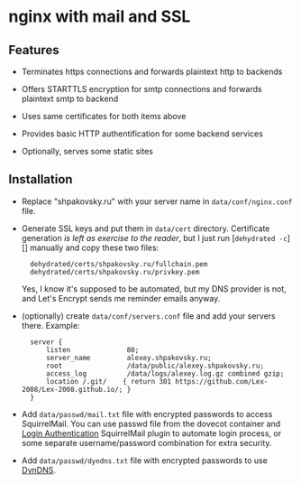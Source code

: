 nginx with mail and SSL
=======================

Features
--------

* Terminates https connections
and forwards plaintext http to backends

* Offers STARTTLS encryption for smtp connections
and forwards plaintext smtp to backend

* Uses same certificates for both items above

* Provides basic HTTP authentification
for some backend services

* Optionally, serves some static sites

Installation
------------

* Replace "shpakovsky.ru" with your server name in `data/conf/nginx.conf` file.

* Generate SSL keys and put them in `data/cert` directory.
Certificate generation _is left as exercise to the reader_,
but I just run [`dehydrated -c`][] manually and copy these two files:

		dehydrated/certs/shpakovsky.ru/fullchain.pem
		dehydrated/certs/shpakovsky.ru/privkey.pem

	Yes, I know it's supposed to be automated, but my DNS provider is not, and Let's Encrypt sends me reminder emails anyway.

[dehydrated]: https://dehydrated.io/

* (optionally) create `data/conf/servers.conf` file and add your servers there.
Example:

		server {
			listen              80;
			server_name         alexey.shpakovsky.ru;
			root                /data/public/alexey.shpakovsky.ru;
			access_log          /data/logs/alexey.log.gz combined gzip;
			location /.git/    { return 301 https://github.com/Lex-2008/Lex-2008.github.io/; }
		}

* Add `data/passwd/mail.txt` file with encrypted passwords to access SquirrelMail.
You can use passwd file from the dovecot container and [Login Authentication][login] SquirrelMail plugin to automate login process,
or some separate username/password combination for extra security.

* Add `data/passwd/dyndns.txt` file with encrypted passwords to use [DynDNS][].

[login]: https://squirrelmail.org/plugin_view.php?id=34
[DynDNS]: ../dyndns.cont/README.md
